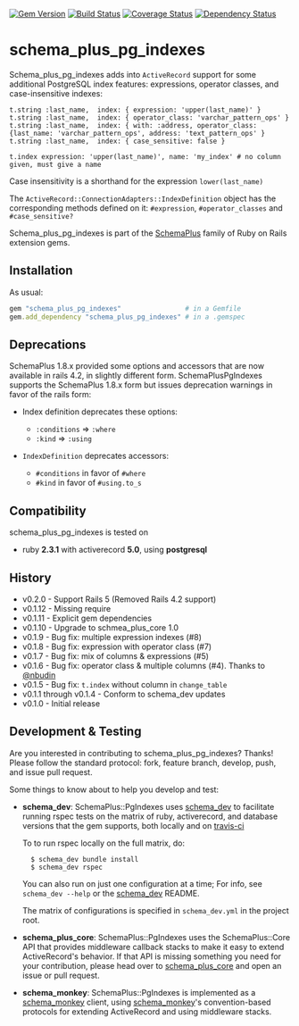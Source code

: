 [![Gem Version](https://badge.fury.io/rb/schema_plus_pg_indexes.svg)](http://badge.fury.io/rb/schema_plus_pg_indexes)
[![Build Status](https://secure.travis-ci.org/SchemaPlus/schema_plus_pg_indexes.svg)](http://travis-ci.org/SchemaPlus/schema_plus_pg_indexes)
[![Coverage Status](https://img.shields.io/coveralls/SchemaPlus/schema_plus_pg_indexes.svg)](https://coveralls.io/r/SchemaPlus/schema_plus_pg_indexes)
[![Dependency Status](https://gemnasium.com/lomba/schema_plus_pg_indexes.svg)](https://gemnasium.com/SchemaPlus/schema_plus_pg_indexes)

# schema_plus_pg_indexes

Schema_plus_pg_indexes adds into `ActiveRecord` support for some additional PostgreSQL index features: expressions, operator classes, and case-insensitive indexes:

    t.string :last_name,  index: { expression: 'upper(last_name)' }
    t.string :last_name,  index: { operator_class: 'varchar_pattern_ops' }
    t.string :last_name,  index: { with: :address, operator_class: {last_name: 'varchar_pattern_ops', address: 'text_pattern_ops' }
    t.string :last_name,  index: { case_sensitive: false }

    t.index expression: 'upper(last_name)', name: 'my_index' # no column given, must give a name

Case insensitivity is a shorthand for the expression `lower(last_name)`

The `ActiveRecord::ConnectionAdapters::IndexDefinition` object has the corresponding methods defined on it: `#expression`, `#operator_classes` and `#case_sensitive?`

Schema_plus_pg_indexes is part of the [SchemaPlus](https://github.com/SchemaPlus/) family of Ruby on Rails extension gems.

## Installation

<!-- SCHEMA_DEV: TEMPLATE INSTALLATION - begin -->
<!-- These lines are auto-inserted from a schema_dev template -->
As usual:

```ruby
gem "schema_plus_pg_indexes"                # in a Gemfile
gem.add_dependency "schema_plus_pg_indexes" # in a .gemspec
```

<!-- SCHEMA_DEV: TEMPLATE INSTALLATION - end -->

## Deprecations

SchemaPlus 1.8.x provided some options and accessors that are now available
in rails 4.2, in slightly different form.  SchemaPlusPgIndexes supports the
SchemaPlus 1.8.x form but issues deprecation warnings in favor of the rails
form:

* Index definition deprecates these options:
  * `:conditions` => `:where`
  * `:kind` => `:using`

* `IndexDefinition` deprecates accessors:
  * `#conditions` in favor of `#where`
  * `#kind` in favor of `#using.to_s`


## Compatibility

schema_plus_pg_indexes is tested on

<!-- SCHEMA_DEV: MATRIX - begin -->
<!-- These lines are auto-generated by schema_dev based on schema_dev.yml -->
* ruby **2.3.1** with activerecord **5.0**, using **postgresql**

<!-- SCHEMA_DEV: MATRIX - end -->

## History

* v0.2.0  - Support Rails 5 (Removed Rails 4.2 support)
* v0.1.12 - Missing require
* v0.1.11 - Explicit gem dependencies
* v0.1.10 - Upgrade to schmea_plus_core 1.0
* v0.1.9 - Bug fix: multiple expression indexes (#8)
* v0.1.8 - Bug fix: expression with operator class (#7)
* v0.1.7 - Bug fix: mix of columns & expressions (#5)
* v0.1.6 - Bug fix: operator class & multiple columns (#4).  Thanks to [@nbudin](https://github.com/nbudin)
* v0.1.5 - Bug fix: `t.index` without column in `change_table`
* v0.1.1 through v0.1.4 - Conform to schema_dev updates
* v0.1.0 - Initial release

## Development & Testing

Are you interested in contributing to schema_plus_pg_indexes?  Thanks!  Please follow
the standard protocol: fork, feature branch, develop, push, and issue pull request.

Some things to know about to help you develop and test:

<!-- SCHEMA_DEV: TEMPLATE USES SCHEMA_DEV - begin -->
<!-- These lines are auto-inserted from a schema_dev template -->
* **schema_dev**:  SchemaPlus::PgIndexes uses [schema_dev](https://github.com/SchemaPlus/schema_dev) to
  facilitate running rspec tests on the matrix of ruby, activerecord, and database
  versions that the gem supports, both locally and on
  [travis-ci](http://travis-ci.org/SchemaPlus/schema_plus_pg_indexes)

  To to run rspec locally on the full matrix, do:

        $ schema_dev bundle install
        $ schema_dev rspec

  You can also run on just one configuration at a time;  For info, see `schema_dev --help` or the [schema_dev](https://github.com/SchemaPlus/schema_dev) README.

  The matrix of configurations is specified in `schema_dev.yml` in
  the project root.


<!-- SCHEMA_DEV: TEMPLATE USES SCHEMA_DEV - end -->
<!-- SCHEMA_DEV: TEMPLATE USES SCHEMA_PLUS_CORE - begin -->
<!-- These lines are auto-inserted from a schema_dev template -->
* **schema_plus_core**: SchemaPlus::PgIndexes uses the SchemaPlus::Core API that
  provides middleware callback stacks to make it easy to extend
  ActiveRecord's behavior.  If that API is missing something you need for
  your contribution, please head over to
  [schema_plus_core](https://github.com/SchemaPlus/schema_plus_core) and open
  an issue or pull request.

<!-- SCHEMA_DEV: TEMPLATE USES SCHEMA_PLUS_CORE - end -->
<!-- SCHEMA_DEV: TEMPLATE USES SCHEMA_MONKEY - begin -->
<!-- These lines are auto-inserted from a schema_dev template -->
* **schema_monkey**: SchemaPlus::PgIndexes is implemented as a
  [schema_monkey](https://github.com/SchemaPlus/schema_monkey) client,
  using [schema_monkey](https://github.com/SchemaPlus/schema_monkey)'s
  convention-based protocols for extending ActiveRecord and using middleware stacks.

<!-- SCHEMA_DEV: TEMPLATE USES SCHEMA_MONKEY - end -->
